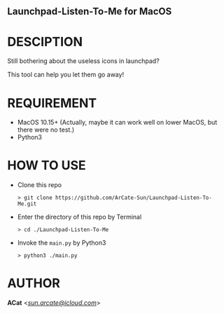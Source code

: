 Launchpad-Listen-To-Me for MacOS
--------------------------------

# DESCIPTION

Still bothering about the useless icons in launchpad?

This tool can help you let them go away!

# REQUIREMENT

* MacOS 10.15+ (Actually, maybe it can work well on lower MacOS, but there were no test.)
* Python3


# HOW TO USE

* Clone this repo
    ```shell script
    > git clone https://github.com/ArCate-Sun/Launchpad-Listen-To-Me.git
    ```

* Enter the directory of this repo by Terminal
    ```shell script
    > cd ./Launchpad-Listen-To-Me
    ```

* Invoke the `main.py` by Python3
    ```shell script
    > python3 ./main.py
    ```

# AUTHOR

**ACat** <*sun.arcate@icloud.com*>


